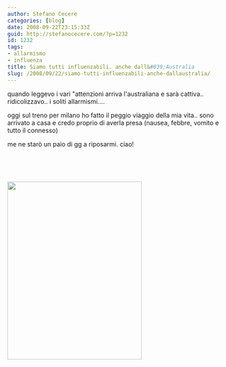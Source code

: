 ```yaml
---
author: Stefano Cecere
categories: [blog]
date: 2008-09-22T23:15:33Z
guid: http://stefanocecere.com/?p=1232
id: 1232
tags:
- allarmismo
- influenza
title: Siamo tutti influenzabili. anche dall&#039;Australia
slug: /2008/09/22/siamo-tutti-influenzabili-anche-dallaustralia/
---
```


quando leggevo i vari "attenzioni arriva l'australiana e sarà cattiva.. ridicolizzavo.. i soliti allarmismi….

oggi sul treno per milano ho fatto il peggio viaggio della mia vita.. sono arrivato a casa e credo proprio di averla presa (nausea, febbre, vomito e tutto il connesso)

me ne starò un paio di gg a riposarmi. ciao!

 

 

[<img class="aligncenter size-full wp-image-1231" title="14222-influenza-s" src="http://stefanocecere.com/wp-content/uploads/sites/3/2008/09/14222-influenza-s.jpg" alt="" width="303" height="400" srcset="http://stefanocecere.com/wp-content/uploads/sites/3/2008/09/14222-influenza-s.jpg 303w, http://stefanocecere.com/wp-content/uploads/sites/3/2008/09/14222-influenza-s-227x300.jpg 227w" sizes="(max-width: 303px) 100vw, 303px" />](http://stefanocecere.com/wp-content/uploads/sites/3/2008/09/14222-influenza-s.jpg)